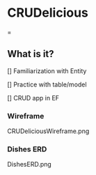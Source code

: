 # CRUDelicious
=
## What is it?
 [] Familiarization with Entity
 
 [] Practice with table/model
 
 [] CRUD app in EF

### Wireframe
CRUDeliciousWireframe.png
### Dishes ERD
DishesERD.png
